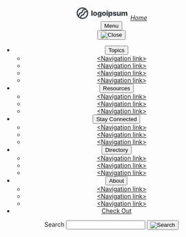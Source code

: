 
<div class="usa-overlay"></div>
<header class="usa-header usa-header--extended">
  <div class="usa-navbar">
    <div class="usa-logo content-flex" id="-logo">
     <svg id="logo-7" width="124" height="32" viewBox="0 0 124 32" fill="none" xmlns="http://www.w3.org/2000/svg"> <path d="M36.87 10.07H39.87V22.2H36.87V10.07ZM41.06 17.62C41.06 14.62 42.9 12.83 45.74 12.83C48.58 12.83 50.42 14.62 50.42 17.62C50.42 20.62 48.62 22.42 45.74 22.42C42.86 22.42 41.06 20.67 41.06 17.62ZM47.41 17.62C47.41 15.97 46.76 15 45.74 15C44.72 15 44.08 16 44.08 17.62C44.08 19.24 44.71 20.22 45.74 20.22C46.77 20.22 47.41 19.3 47.41 17.63V17.62ZM51.55 22.79H54.43C54.5671 23.0945 54.7988 23.3466 55.0907 23.5088C55.3826 23.6709 55.7191 23.7345 56.05 23.69C57.19 23.69 57.79 23.07 57.79 22.17V20.49H57.73C57.491 21.0049 57.1031 21.4363 56.6165 21.7287C56.1299 22.021 55.5668 22.1608 55 22.13C52.81 22.13 51.36 20.46 51.36 17.59C51.36 14.72 52.74 12.91 55.04 12.91C55.6246 12.8871 56.2022 13.0434 56.6955 13.3579C57.1888 13.6725 57.5742 14.1303 57.8 14.67V14.67V13H60.8V22.1C60.8 24.29 58.87 25.65 56.02 25.65C53.37 25.65 51.72 24.46 51.55 22.8V22.79ZM57.8 17.61C57.8 16.15 57.13 15.23 56.07 15.23C55.01 15.23 54.36 16.14 54.36 17.61C54.36 19.08 55 19.91 56.07 19.91C57.14 19.91 57.8 19.1 57.8 17.62V17.61ZM61.93 17.61C61.93 14.61 63.77 12.82 66.61 12.82C69.45 12.82 71.3 14.61 71.3 17.61C71.3 20.61 69.5 22.41 66.61 22.41C63.72 22.41 61.93 20.67 61.93 17.62V17.61ZM68.28 17.61C68.28 15.96 67.63 14.99 66.61 14.99C65.59 14.99 65 16 65 17.63C65 19.26 65.63 20.23 66.65 20.23C67.67 20.23 68.28 19.3 68.28 17.63V17.61ZM72.44 10.82C72.4321 10.5171 72.5144 10.2187 72.6763 9.96261C72.8383 9.70651 73.0726 9.50427 73.3496 9.38151C73.6266 9.25875 73.9338 9.221 74.2323 9.27305C74.5308 9.32511 74.8071 9.46462 75.0262 9.67389C75.2454 9.88317 75.3974 10.1528 75.4631 10.4486C75.5288 10.7444 75.5052 11.053 75.3952 11.3354C75.2853 11.6177 75.094 11.8611 74.8456 12.0346C74.5973 12.2081 74.3029 12.304 74 12.31C73.7992 12.3238 73.5977 12.2959 73.4082 12.2281C73.2186 12.1603 73.0452 12.0541 72.8987 11.916C72.7522 11.778 72.6358 11.6111 72.5569 11.4259C72.4779 11.2408 72.4381 11.0413 72.44 10.84V10.82ZM72.44 13.02H75.44V22.2H72.44V13.02ZM86.33 17.61C86.33 20.61 85 22.32 82.72 22.32C82.1354 22.3575 81.5533 22.2146 81.0525 21.9106C80.5517 21.6065 80.1564 21.156 79.92 20.62H79.86V25.14H76.86V13H79.86V14.64H79.92C80.1454 14.0951 80.5332 13.6329 81.0306 13.3162C81.528 12.9995 82.1109 12.8437 82.7 12.87C85 12.91 86.37 14.63 86.37 17.63L86.33 17.61ZM83.33 17.61C83.33 16.15 82.66 15.22 81.61 15.22C80.56 15.22 79.89 16.16 79.88 17.61C79.87 19.06 80.56 19.99 81.61 19.99C82.66 19.99 83.33 19.08 83.33 17.63V17.61ZM91.48 12.81C93.97 12.81 95.48 13.99 95.55 15.88H92.82C92.82 15.23 92.28 14.82 91.45 14.82C90.62 14.82 90.25 15.14 90.25 15.61C90.25 16.08 90.58 16.23 91.25 16.37L93.17 16.76C95 17.15 95.78 17.89 95.78 19.28C95.78 21.18 94.05 22.4 91.5 22.4C88.95 22.4 87.28 21.18 87.15 19.31H90.04C90.13 19.99 90.67 20.39 91.55 20.39C92.43 20.39 92.83 20.1 92.83 19.62C92.83 19.14 92.55 19.04 91.83 18.89L90.1 18.52C88.31 18.15 87.37 17.2 87.37 15.8C87.39 14 89 12.83 91.48 12.83V12.81ZM105.79 22.18H102.9V20.47H102.84C102.681 21.0441 102.331 21.5466 101.847 21.8941C101.363 22.2415 100.775 22.413 100.18 22.38C99.7242 22.4059 99.2682 22.3337 98.8427 22.1682C98.4172 22.0027 98.0322 21.7479 97.7137 21.4208C97.3952 21.0938 97.1505 20.7021 96.9964 20.2724C96.8422 19.8427 96.7821 19.3849 96.82 18.93V13H99.82V18.24C99.82 19.33 100.38 19.91 101.31 19.91C101.528 19.9104 101.744 19.8643 101.943 19.7746C102.141 19.6849 102.319 19.5537 102.463 19.3899C102.606 19.226 102.714 19.0333 102.777 18.8247C102.84 18.616 102.859 18.3962 102.83 18.18V13H105.83L105.79 22.18ZM107.24 13H110.14V14.77H110.2C110.359 14.2035 110.702 13.7057 111.174 13.3547C111.646 13.0037 112.222 12.8191 112.81 12.83C113.409 12.7821 114.003 12.9612 114.476 13.3318C114.948 13.7024 115.264 14.2372 115.36 14.83H115.42C115.601 14.2309 115.977 13.7093 116.488 13.3472C116.998 12.9851 117.615 12.8031 118.24 12.83C118.648 12.8163 119.054 12.8886 119.432 13.0422C119.811 13.1957 120.152 13.4272 120.435 13.7214C120.718 14.0157 120.936 14.3662 121.075 14.7501C121.213 15.134 121.27 15.5429 121.24 15.95V22.2H118.24V16.75C118.24 15.75 117.79 15.29 116.95 15.29C116.763 15.2884 116.577 15.327 116.406 15.4032C116.235 15.4794 116.082 15.5914 115.958 15.7317C115.834 15.872 115.741 16.0372 115.686 16.2163C115.631 16.3955 115.616 16.5843 115.64 16.77V22.2H112.79V16.71C112.79 15.79 112.34 15.29 111.52 15.29C111.331 15.2901 111.143 15.3303 110.971 15.408C110.798 15.4858 110.643 15.5993 110.518 15.741C110.392 15.8827 110.298 16.0495 110.241 16.2304C110.185 16.4112 110.167 16.6019 110.19 16.79V22.2H107.19L107.24 13Z" class="ccustom" fill="#394149"></path> <path d="M28.48 10.62C27.9711 9.45636 27.2976 8.37193 26.48 7.4C25.2715 5.92034 23.7633 4.71339 22.0547 3.8586C20.3461 3.00382 18.4758 2.52057 16.567 2.44066C14.6582 2.36075 12.7541 2.68599 10.98 3.39499C9.20597 4.10398 7.60217 5.18065 6.2742 6.55413C4.94622 7.9276 3.92417 9.56675 3.27532 11.3637C2.62647 13.1606 2.36552 15.0746 2.50966 16.9796C2.65381 18.8847 3.19976 20.7376 4.1116 22.4164C5.02344 24.0953 6.28049 25.562 7.80001 26.72C8.77501 27.4779 9.85236 28.094 11 28.55C12.609 29.2094 14.3311 29.549 16.07 29.55C19.6594 29.5421 23.0992 28.1113 25.6355 25.5713C28.1717 23.0313 29.5974 19.5894 29.6 16C29.6026 14.1485 29.2213 12.3166 28.48 10.62V10.62ZM16.06 5.18999C17.6216 5.18983 19.1643 5.53113 20.58 6.18999V6.18999C20.2348 6.33916 19.8718 6.44335 19.5 6.5C18.2766 6.67709 17.1433 7.24507 16.2692 8.11917C15.3951 8.99326 14.8271 10.1266 14.65 11.35C14.5723 12.0361 14.2602 12.6744 13.7665 13.1572C13.2728 13.64 12.6277 13.9376 11.94 14C10.7166 14.1771 9.58327 14.7451 8.70918 15.6192C7.83509 16.4933 7.2671 17.6266 7.09001 18.85C7.03005 19.5024 6.7517 20.1155 6.30001 20.59V20.59C5.52066 18.9433 5.17056 17.1261 5.28228 15.3077C5.394 13.4893 5.96391 11.7287 6.93898 10.1897C7.91404 8.65079 9.26258 7.38351 10.8591 6.50584C12.4556 5.62817 14.2482 5.16864 16.07 5.16999L16.06 5.18999ZM7.79001 23C7.91001 22.89 8.03001 22.79 8.15001 22.67C9.03966 21.8075 9.61072 20.6689 9.77001 19.44C9.83459 18.7492 10.143 18.104 10.64 17.62C11.1183 17.1222 11.762 16.8163 12.45 16.76C13.6734 16.5829 14.8067 16.0149 15.6808 15.1408C16.5549 14.2667 17.1229 13.1334 17.3 11.91C17.3433 11.1875 17.6533 10.5068 18.17 10C18.6601 9.51185 19.3099 9.2171 20 9.16999C21.1239 9.01536 22.1721 8.51571 23 7.74C23.9427 8.52207 24.7413 9.46289 25.36 10.52C25.322 10.5713 25.2784 10.6183 25.23 10.66C24.7527 11.1622 24.1098 11.4748 23.42 11.54C22.1953 11.714 21.0603 12.281 20.1856 13.1556C19.311 14.0303 18.744 15.1653 18.57 16.39C18.4995 17.0784 18.1932 17.7213 17.703 18.2097C17.2127 18.6982 16.5687 19.0021 15.88 19.07C14.653 19.2457 13.5155 19.8126 12.6363 20.6863C11.7572 21.5601 11.1833 22.6941 11 23.92C10.9462 24.4087 10.7783 24.878 10.51 25.29C9.484 24.6808 8.5651 23.9072 7.79001 23V23ZM16.06 26.86C15.0453 26.8611 14.0354 26.7197 13.06 26.44C13.3937 25.818 13.6106 25.1401 13.7 24.44C13.7701 23.7531 14.075 23.1114 14.5632 22.6232C15.0514 22.135 15.6931 21.8301 16.38 21.76C17.6052 21.5849 18.7408 21.0178 19.6169 20.1435C20.4929 19.2693 21.0624 18.1348 21.24 16.91C21.3101 16.2231 21.615 15.5814 22.1032 15.0932C22.5914 14.605 23.2331 14.3001 23.92 14.23C24.842 14.1101 25.7208 13.7668 26.48 13.23C26.9016 14.8279 26.9515 16.5011 26.626 18.1213C26.3005 19.7415 25.6081 21.2657 24.6021 22.5768C23.5961 23.8878 22.3032 24.9511 20.8224 25.6849C19.3417 26.4187 17.7126 26.8036 16.06 26.81V26.86Z" class="ccustom" fill="#394149"></path> </svg>
      <em class="usa-logo__text"><a href="/" class="home" title="Home">Home</a></em>
    </div>
    <button class="usa-menu-btn">Menu</button>
  </div>
  <nav aria-label="Primary navigation" class="usa-nav">
    <div class="usa-nav__inner">
      <button class="usa-nav__close">
        <img src="/assets/img/usa-icons/close.svg" role="img" alt="Close" />
      </button>
      <ul class="usa-nav__primary usa-accordion">
        <li class="usa-nav__primary-item">
          <button
            class="usa-accordion__button usa-nav__link usa-current"
            aria-expanded="false"
            aria-controls="extended-nav-section-one"
          >
            <span>Topics</span>
          </button>
          <ul id="extended-nav-section-one" class="usa-nav__submenu">
            <li class="usa-nav__submenu-item">
              <a href=""><span>&lt;Navigation link&gt;</span></a>
            </li>
            <li class="usa-nav__submenu-item">
              <a href=""><span>&lt;Navigation link&gt;</span></a>
            </li>
            <li class="usa-nav__submenu-item">
              <a href=""><span>&lt;Navigation link&gt;</span></a>
            </li>
            <li class="usa-nav__submenu-item">
              <a href=""><span>&lt;Navigation link&gt;</span></a>
            </li>
          </ul>
        </li>
        <li class="usa-nav__primary-item">
          <button
            class="usa-accordion__button usa-nav__link"
            aria-expanded="false"
            aria-controls="extended-nav-section-two"
          >
            <span>Resources</span>
          </button>
          <ul id="extended-nav-section-two" class="usa-nav__submenu">
            <li class="usa-nav__submenu-item">
              <a href=""><span>&lt;Navigation link&gt;</span></a>
            </li>
            <li class="usa-nav__submenu-item">
              <a href=""><span>&lt;Navigation link&gt;</span></a>
            </li>
            <li class="usa-nav__submenu-item">
              <a href=""><span>&lt;Navigation link&gt;</span></a>
            </li>
          </ul>
        </li>
        <li class="usa-nav__primary-item">
          <button
            class="usa-accordion__button usa-nav__link"
            aria-expanded="false"
            aria-controls="extended-nav-section-three"
          >
            <span>Stay Connected</span>
          </button>
          <ul id="extended-nav-section-three" class="usa-nav__submenu">
            <li class="usa-nav__submenu-item">
              <a href=""><span>&lt;Navigation link&gt;</span></a>
            </li>
            <li class="usa-nav__submenu-item">
              <a href=""><span>&lt;Navigation link&gt;</span></a>
            </li>
            <li class="usa-nav__submenu-item">
              <a href=""><span>&lt;Navigation link&gt;</span></a>
            </li>
          </ul>
        </li>
        <li class="usa-nav__primary-item">
          <button
            class="usa-accordion__button usa-nav__link"
            aria-expanded="false"
            aria-controls="extended-nav-section-four"
          >
            <span>Directory</span>
          </button>
          <ul id="extended-nav-section-four" class="usa-nav__submenu">
            <li class="usa-nav__submenu-item">
              <a href=""><span>&lt;Navigation link&gt;</span></a>
            </li>
            <li class="usa-nav__submenu-item">
              <a href=""><span>&lt;Navigation link&gt;</span></a>
            </li>
            <li class="usa-nav__submenu-item">
              <a href=""><span>&lt;Navigation link&gt;</span></a>
            </li>
          </ul>
        </li>
        <li class="usa-nav__primary-item">
          <button
            class="usa-accordion__button usa-nav__link"
            aria-expanded="false"
            aria-controls="extended-nav-section-five"
          >
            <span>About</span>
          </button>
          <ul id="extended-nav-section-five" class="usa-nav__submenu">
            <li class="usa-nav__submenu-item">
              <a href=""><span>&lt;Navigation link&gt;</span></a>
            </li>
            <li class="usa-nav__submenu-item">
              <a href=""><span>&lt;Navigation link&gt;</span></a>
            </li>
            <li class="usa-nav__submenu-item">
              <a href=""><span>&lt;Navigation link&gt;</span></a>
            </li>
          </ul>
        </li>
        <li class="usa-nav__primary-item">
          <a href="" class="usa-nav-link"><span>Check Out</span></a>
        </li>
      </ul>
      <div class="usa-nav__secondary usa-header--extended">
        <ul class="usa-nav__secondary-links"></ul>
        <section aria-label="Search component">
          <form class="usa-search usa-search--small" role="search">
            <label class="usa-sr-only" for="search-field">Search</label>
            <input
              class="usa-input"
              id="search-field"
              type="search"
              name="search"
            />
            <button class="usa-button" type="submit">
              <img
                src="/assets/img/usa-icons-bg/search--white.svg"
                class="usa-search__submit-icon"
                alt="Search"
              />
            </button>
          </form>
        </section>
      </div>
    </div>
  </nav>
</header>
